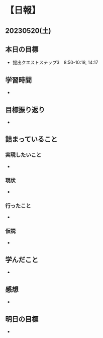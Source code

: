 # 【日報】
## 20230520(土)
## 本日の目標
- 提出クエストステップ3　8:50-10:18, 14:17 

## 学習時間
- 

## 目標振り返り
- 

## 詰まっていること
### 実現したいこと
- 
### 現状
- 
### 行ったこと 
- 
### 仮説
- 

## 学んだこと
- 

## 感想
- 

## 明日の目標
- 


